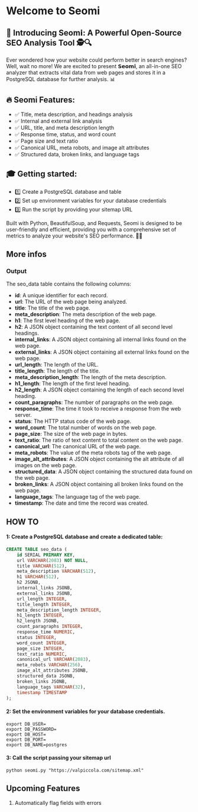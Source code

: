 # Welcome to Seomi

## 🚀 Introducing Seom𝗶: A Powerful Open-Source SEO Analysis Tool 🕵️🔍

Ever wondered how your website could perform better in search engines? Well, wait no more! We are excited to present 𝗦𝗲𝗼𝗺𝗶, an all-in-one SEO analyzer that extracts vital data from web pages and stores it in a PostgreSQL database for further analysis. 📊

## 🔥 Seomi Features:
- ✅ Title, meta description, and headings analysis
- ✅ Internal and external link analysis
- ✅ URL, title, and meta description length
- ✅ Response time, status, and word count
- ✅ Page size and text ratio
- ✅ Canonical URL, meta robots, and image alt attributes
- ✅ Structured data, broken links, and language tags

## 🎓 Getting started:
- 1️⃣ Create a PostgreSQL database and table
- 2️⃣ Set up environment variables for your database credentials
- 3️⃣ Run the script by providing your sitemap URL

Built with Python, BeautifulSoup, and Requests, Seomi is designed to be user-friendly and efficient, providing you with a comprehensive set of metrics to analyze your website's SEO performance. 🐍🌐

## More infos

### Output
The seo_data table contains the following columns:

- **id**: A unique identifier for each record.
- **url**: The URL of the web page being analyzed.
- **title**: The title of the web page.
- **meta_description**: The meta description of the web page.
- **h1**: The first level heading of the web page.
- **h2**: A JSON object containing the text content of all second level headings.
- **internal_links**: A JSON object containing all internal links found on the web page.
- **external_links**: A JSON object containing all external links found on the web page.
- **url_length**: The length of the URL.
- **title_length**: The length of the title.
- **meta_description_length**: The length of the meta description.
- **h1_length**: The length of the first level heading.
- **h2_length**: A JSON object containing the length of each second level heading.
- **count_paragraphs**: The number of paragraphs on the web page.
- **response_time**: The time it took to receive a response from the web server.
- **status**: The HTTP status code of the web page.
- **word_count**: The total number of words on the web page.
- **page_size**: The size of the web page in bytes.
- **text_ratio**: The ratio of text content to total content on the web page.
- **canonical_url**: The canonical URL of the web page.
- **meta_robots**: The value of the meta robots tag of the web page.
- **image_alt_attributes**: A JSON object containing the alt attribute of all images on the web page.
- **structured_data**: A JSON object containing the structured data found on the web page.
- **broken_links**: A JSON object containing all broken links found on the web page.
- **language_tags**: The language tag of the web page.
- **timestamp**: The date and time the record was created.

## HOW TO

#### 1: Create a PostgreSQL database and create a dedicated table:

```sql
CREATE TABLE seo_data (
    id SERIAL PRIMARY KEY,
    url VARCHAR(2083) NOT NULL,
    title VARCHAR(512),
    meta_description VARCHAR(512),
    h1 VARCHAR(512),
    h2 JSONB,
    internal_links JSONB,
    external_links JSONB,
    url_length INTEGER,
    title_length INTEGER,
    meta_description_length INTEGER,
    h1_length INTEGER,
    h2_length JSONB,
    count_paragraphs INTEGER,
    response_time NUMERIC,
    status INTEGER,
    word_count INTEGER,
    page_size INTEGER,
    text_ratio NUMERIC,
    canonical_url VARCHAR(2083),
    meta_robots VARCHAR(256),
    image_alt_attributes JSONB,
    structured_data JSONB,
    broken_links JSONB,
    language_tags VARCHAR(32),
    timestamp TIMESTAMP
);
```

#### 2: Set the environment variables for your database credentials.

```shell
export DB_USER=
export DB_PASSWORD=
export DB_HOST=
export DB_PORT=
export DB_NAME=postgres
```

#### 3: Call the script passing your sitemap url

```shell
python seomi.py "https://valpiccola.com/sitemap.xml"

```


## Upcoming Features

1. Automatically flag fields with errors
